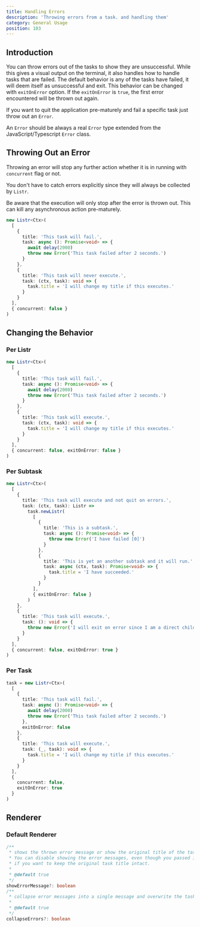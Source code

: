 ```yaml
---
title: Handling Errors
description: 'Throwing errors from a task. and handling them'
category: General Usage
position: 103
---
```


## Introduction

You can throw errors out of the tasks to show they are unsuccessful. While this gives a visual output on the terminal, it also handles how to handle tasks that are failed. The default behavior is any of the tasks have failed, it will deem itself as unsuccessful and exit. This behavior can be changed with `exitOnError` option. If the `exitOnError` is `true`, the first error encountered will be thrown out again.

If you want to quit the application pre-maturely and fail a specific task just throw out an `Error`.

<alert type="warning">

An `Error` should be always a real `Error` type extended from the JavaScript/Typescript `Error` class.

</alert>

## Throwing Out an Error

Throwing an error will stop any further action whether it is in running with `concurrent` flag or not.

<alert type="info">

You don't have to catch errors explicitly since they will always be collected by `Listr`.

</alert>

<alert type="warning">

Be aware that the execution will only stop after the error is thrown out. This can kill any asynchronous action pre-maturely.

</alert>

```typescript
new Listr<Ctx>(
  [
    {
      title: 'This task will fail.',
      task: async (): Promise<void> => {
        await delay(2000)
        throw new Error('This task failed after 2 seconds.')
      }
    },
    {
      title: 'This task will never execute.',
      task: (ctx, task): void => {
        task.title = 'I will change my title if this executes.'
      }
    }
  ],
  { concurrent: false }
)
```

## Changing the Behavior

### Per Listr

```typescript
new Listr<Ctx>(
  [
    {
      title: 'This task will fail.',
      task: async (): Promise<void> => {
        await delay(2000)
        throw new Error('This task failed after 2 seconds.')
      }
    },
    {
      title: 'This task will execute.',
      task: (ctx, task): void => {
        task.title = 'I will change my title if this executes.'
      }
    }
  ],
  { concurrent: false, exitOnError: false }
)
```

### Per Subtask

```typescript
new Listr<Ctx>(
  [
    {
      title: 'This task will execute and not quit on errors.',
      task: (ctx, task): Listr =>
        task.newListr(
          [
            {
              title: 'This is a subtask.',
              task: async (): Promise<void> => {
                throw new Error('I have failed [0]')
              }
            },
            {
              title: 'This is yet an another subtask and it will run.',
              task: async (ctx, task): Promise<void> => {
                task.title = 'I have succeeded.'
              }
            }
          ],
          { exitOnError: false }
        )
    },
    {
      title: 'This task will execute.',
      task: (): void => {
        throw new Error('I will exit on error since I am a direct child of parent task.')
      }
    }
  ],
  { concurrent: false, exitOnError: true }
)
```

### Per Task

```typescript
task = new Listr<Ctx>(
  [
    {
      title: 'This task will fail.',
      task: async (): Promise<void> => {
        await delay(2000)
        throw new Error('This task failed after 2 seconds.')
      },
      exitOnError: false
    },
    {
      title: 'This task will execute.',
      task: (_, task): void => {
        task.title = 'I will change my title if this executes.'
      }
    }
  ],
  {
    concurrent: false,
    exitOnError: true
  }
)
```

## Renderer

### Default Renderer

```typescript
/**
 * shows the thrown error message or show the original title of the task, this will also disable collapseErrors mode
 * You can disable showing the error messages, even though you passed in a message by settings this option,
 * if you want to keep the original task title intact.
 *
 * @default true
 */
showErrorMessage?: boolean
/**
 * collapse error messages into a single message and overwrite the task title
 *
 * @default true
 */
collapseErrors?: boolean
```
